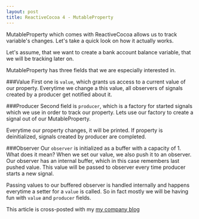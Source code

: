 ```yaml
---
layout: post
title: ReactiveCocoa 4 - MutableProperty
---
```


MutableProperty which comes with ReactiveCocoa allows us to track variable's changes. Let's take a quick look on how it actually works.

Let's assume, that we want to create a bank account balance variable, that we will be tracking later on. 
<script src="https://gist.github.com/Eluss/e3d97651eb2400cc6545.js"></script>

MutableProperty has three fields that we are especially interested in.

###Value
First one is `value`, which grants us access to a current value of our property. Everytime we change a this value, all observers of signals created by a producer get notified about it.

###Producer
Second field is `producer`, which is a factory for started signals which we use in order to track our property. Lets use our factory to create a signal out of our MutableProperty.
<script src="https://gist.github.com/Eluss/8e0402d073d48e42fd88.js"></script>
Everytime our property changes, it will be printed. If property is deinitialized, signals created by producer are completed.

###Observer
Our `observer` is initialized as a buffer with a capacity of 1. What does it mean? When we set our value, we also push it to an observer. Our observer has an internal buffer, which in this case remembers last pushed value. This value will be passed to observer every time producer starts a new signal.

Passing values to our buffered observer is handled internally and happens everytime a setter for a `value` is called. So in fact mostly we will be having fun with `value` and `producer` fields.



This article is cross-posted with my [my company blog](http://blog.brightinventions.pl/)
